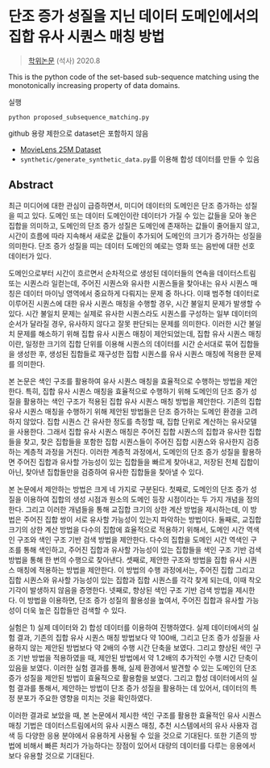 # 단조 증가 성질을 지닌 데이터 도메인에서의 집합 유사 시퀀스 매칭 방법


> [학위논문](http://www.riss.or.kr/search/detail/DetailView.do?p_mat_type=be54d9b8bc7cdb09&control_no=6e26fb29a0d40f93ffe0bdc3ef48d419) (석사) 2020.8

This is the python code of the set-based sub-sequence matching using the monotonically increasing property of data domains.

실행 

```
python proposed_subsequence_matching.py
```

github 용량 제한으로 dataset은 포함하지 않음
* [MovieLens 25M Dataset](https://grouplens.org/datasets/movielens/)
* `synthetic/generate_synthetic_data.py`를 이용해 합성 데이터를 만들 수 있음



## Abstract
최근 미디어에 대한 관심이 급증하면서, 미디어 데이터의 도메인은 단조
증가하는 성질을 띠고 있다. 도메인 또는 데이터 도메인이란 데이터가 가질
수 있는 값들을 모아 놓은 집합을 의미하고, 도메인의 단조 증가 성질은
도메인에 존재하는 값들이 줄어들지 않고, 시간이 흐름에 따라 지속해서
새로운 값들이 추가되어 도메인의 크기가 증가하는 성질을 의미한다. 단조
증가 성질을 띠는 데이터 도메인의 예로는 영화 또는 음반에 대한 선호
데이터가 있다.

도메인으로부터 시간이 흐르면서 순차적으로 생성된 데이터들의 연속을
데이터스트림 또는 시퀀스라 일컫는데, 주어진 시퀀스와 유사한 시퀀스들을
찾아내는 유사 시퀀스 매칭은 데이터 마이닝 영역에서 중요하게 다뤄지는
문제 중 하나다. 이때 범주형 데이터로 이루어진 시퀀스에 대한 유사 시퀀스
매칭을 수행할 경우, 시간 불일치 문제가 발생할 수 있다. 시간 불일치
문제는 실제로 유사한 시퀀스라도 시퀀스를 구성하는 일부 데이터의 순서가
달라질 경우, 유사하지 않다고 잘못 판단되는 문제를 의미한다. 이러한 시간
불일치 문제를 해소하기 위해 집합 유사 시퀀스 매칭이 제안되었는데, 집합
유사 시퀀스 매칭이란, 일정한 크기의 집합 단위를 이용해 시퀀스의 데이터를
시간 순서대로 묶어 집합들을 생성한 후, 생성된 집합들로 재구성한 집합
시퀀스를 유사 시퀀스 매칭에 적용한 문제를 의미한다. 

본 논문은 색인 구조를 활용하여 유사 시퀀스 매칭을 효율적으로 수행하는
방법을 제안한다. 특히, 집합 유사 시퀀스 매칭을 효율적으로 수행하기 위해
도메인의 단조 증가 성질을 활용하는 색인 구조가 적용된 집합 유사 시퀀스
매칭 방법을 제안한다. 기존의 집합 유사 시퀀스 매칭을 수행하기 위해
제안된 방법들은 단조 증가하는 도메인 환경을 고려하지 않았다. 집합 시퀀스
간 유사한 정도를 측정할 때, 집합 단위로 계산하는 유사모델을 사용한다.
그래서 집합 유사 시퀀스 매칭은 주어진 집합 시퀀스의 집합과 유사한
집합들을 찾고, 찾은 집합들을 포함한 집합 시퀀스들이 주어진 집합 시퀀스와
유사한지 검증하는 계층적 과정을 거친다. 이러한 계층적 과정에서, 도메인의
단조 증가 성질을 활용하면 주어진 집합과 유사할 가능성이 있는 집합들을
빠르게 찾아내고, 저장된 전체 집합이 아닌, 찾아낸 집합들만을 검증하여
유사한 집합들을 찾아낼 수 있다.

본 논문에서 제안하는 방법은 크게 네 가지로 구분된다. 첫째로, 도메인의
단조 증가 성질을 이용하여 집합의 생성 시점과 원소의 도메인 등장
시점이라는 두 가지 개념을 정의한다. 그리고 이러한 개념들을 통해 교집합
크기의 상한 계산 방법을 제시하는데, 이 방법은 주어진 집합 쌍이 서로
유사할 가능성이 있는지 파악하는 방법이다. 둘째로, 교집합 크기의 상한
계산 방법을 다수의 집합에 효율적으로 적용하기 위해서, 도메인 시간 역색인
구조와 색인 구조 기반 검색 방법을 제안한다. 다수의 집합을 도메인 시간
역색인 구조를 통해 색인하고, 주어진 집합과 유사할 가능성이 있는 집합들을
색인 구조 기반 검색 방법을 통해 한 번의 수행으로 찾아낸다. 셋째로,
제안한 구조와 방법을 집합 유사 시퀀스 매칭에 적용하는 방법을 제안한다.
이 방법의 수행 과정에서는, 주어진 집합 그리고 집합 시퀀스와 유사할
가능성이 있는 집합과 집합 시퀀스를 각각 찾게 되는데, 이때 착오 기각이 발생하지 않음을 증명한다. 넷째로, 향상된 색인 구조 기반 검색 방법을
제시한다. 이 방법을 이용하면, 단조 증가 성질의 활용성을 높여서, 주어진
집합과 유사할 가능성이 더욱 높은 집합들만 검색할 수 있다.

실험은 1) 실제 데이터와 2) 합성 데이터를 이용하여 진행하였다. 실제
데이터에서의 실험 결과, 기존의 집합 유사 시퀀스 매칭 방법보다 약 100배,
그리고 단조 증가 성질을 사용하지 않는 제안된 방법보다 약 2배의 수행 시간
단축을 보였다. 그리고 향상된 색인 구조 기반 방법을 적용하였을 때, 제안된
방법에서 약 1.2배의 추가적인 수행 시간 단축이 있음을 보였다. 이러한 실험
결과를 통해, 실제 환경에서 발견할 수 있는 도메인의 단조 증가 성질을
제안된 방법이 효율적으로 활용함을 보였다. 그리고 합성 데이터에서의 실험
결과를 통해서, 제안하는 방법이 단조 증가 성질을 활용하는 데 있어서,
데이터의 특정 분포가 주요한 영향을 미치는 것을 확인하였다.

이러한 결과로 보았을 때, 본 논문에서 제시한 색인 구조를 활용한
효율적인 유사 시퀀스 매칭 기법은 데이터스트림에서의 유사 시퀀스 매칭,
추천 시스템에서의 유사 사용자 검색 등 다양한 응용 분야에서 유용하게
사용될 수 있을 것으로 기대된다. 또한 기존의 방법에 비해서 빠른 처리가
가능하다는 장점이 있어서 대량의 데이터를 다루는 응용에서 보다 유용할
것으로 기대된다. 
